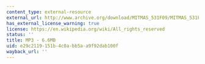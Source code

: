 ```yaml
---
content_type: external-resource
external_url: http://www.archive.org/download/MITMAS_531F09/MITMAS_531F09_lec06_2.mp3
has_external_license_warning: true
license: https://en.wikipedia.org/wiki/All_rights_reserved
status: ''
title: MP3 - 6.6MB
uid: e29c2119-151b-4c0a-bb5a-a9f92dab100f
wayback_url: ''
---
```


